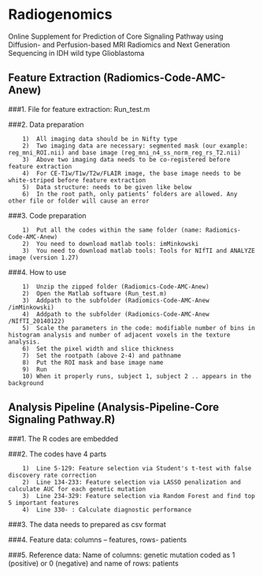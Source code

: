 # Radiogenomics

Online Supplement for 
Prediction of Core Signaling Pathway using Diffusion- and Perfusion-based MRI Radiomics and Next Generation Sequencing in IDH wild type Glioblastoma

## Feature Extraction (Radiomics-Code-AMC-Anew)

###1. File for feature extraction: Run_test.m

###2. Data preparation

		1)  All imaging data should be in Nifty type
		2)  Two imaging data are necessary: segmented mask (our example: reg_mni_ROI.nii) and base image (reg_mni_n4_ss_norm_reg_rs_T2.nii)
		3)  Above two imaging data needs to be co-registered before feature extraction
		4)  For CE-T1w/T1w/T2w/FLAIR image, the base image needs to be white-striped before feature extraction
		5)  Data structure: needs to be given like below		
		6)  In the root path, only patients’ folders are allowed. Any other file or folder will cause an error

###3. Code preparation

		1)  Put all the codes within the same folder (name: Radiomics-Code-AMC-Anew)
		2)  You need to download matlab tools: imMinkowski
		3)  You need to download matlab tools: Tools for NIfTI and ANALYZE image (version 1.27)
		
###4. How to use

		1)  Unzip the zipped folder (Radiomics-Code-AMC-Anew)
		2)  Open the Matlab software (Run_test.m)
		3)  Addpath to the subfolder (Radiomics-Code-AMC-Anew /imMinkowski)
		4)  Addpath to the subfolder (Radiomics-Code-AMC-Anew /NIfTI_20140122)
		5)  Scale the parameters in the code: modifiable number of bins in histogram analysis and number of adjacent voxels in the texture analysis.
		6)  Set the pixel width and slice thickness
		7)  Set the rootpath (above 2-4) and pathname
		8)  Put the ROI mask and base image name
		9)  Run 
		10) When it properly runs, subject 1, subject 2 .. appears in the background


## Analysis Pipeline (Analysis-Pipeline-Core Signaling Pathway.R)

###1.	The R codes are embedded

###2.	The codes have 4 parts 

		1)  Line 5-129: Feature selection via Student's t-test with false discovery rate correction
		2)  Line 134-233: Feature selection via LASSO penalization and calculate AUC for each genetic mutation
		3)  Line 234-329: Feature selection via Random Forest and find top 5 important features
		4)  Line 330- : Calculate diagnostic performance
		
###3.	The data needs to prepared as csv format

###4.	Feature data: columns – features, rows- patients 

###5.	Reference data: Name of columns: genetic mutation coded as 1 (positive) or 0 (negative) and name of rows: patients

